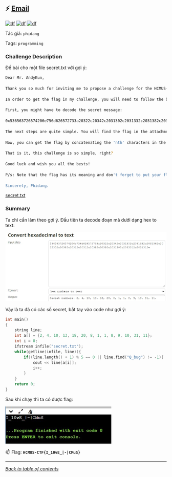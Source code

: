 ## ⚡ [Email](https://ctf.hcmus.edu.vn/challenges#Quelcome)

[![df](https://img.shields.io/badge/B3T4-shark-brightgreen.svg)](https://img.shields.io/badge/B3T4-shark-brightgreen.svg)
[![df](https://img.shields.io/badge/member-August23rd-brightgreen.svg)](https://img.shields.io/badge/member-August23rd-brightgreen.svg)
[![df](https://img.shields.io/badge1050-pts-brightgreen.svg)](https://img.shields.io/badge/100-pts-brightgreen.svg)


Tác giả: `phidang`



Tags: `programming` 


### Challenge Description
Đề bài cho một file secret.txt với gợi ý: 

```bash
Dear Mr. AndyKun,

Thank you so much for inviting me to propose a challenge for the HCMUS-CTF 2020 contest and I wish that the HCMUS-CTF 2020 contest will be hosted smoothly.

In order to get the flag in my challenge, you will need to follow the below instructions:

First, you might have to decode the secret message:

0x536563726574206e756d626572733a20322c20342c2031302c2031332c2031382c2032302c20382c20312c20312c20382c20392c2031302c2033312c2031312e

The next steps are quite simple. You will find the flag in the attachment by deleting the lines in it. A line is qualified to be deleted if all of the following rules are satisfied: - Its length (including the END LINE character) is not divisible by 5. - It does not contains the string 'Q_bug'.

Now, you can get the flag by concatenating the 'nth' characters in the remaining lines, where n are the numbers in my secret message.

That is it, this challenge is so simple, right?

Good luck and wish you all the bests!

P/s: Note that the flag has its meaning and don't forget to put your flag in the correct format before submitting it.

Sincerely, Phidang.
```

[secret.txt](./secret.txt)


### Summary
Ta chỉ cần làm theo gợi ý. Đầu tiên ta decode đoạn mã dưới dạng hex to text:

![img1](./hex_to_text.jpg)

Vậy là ta đã có các số secret, bắt tay vào code như gợi ý:

```C++
int main()
{
    string line;
    int a[] = {2, 4, 10, 13, 18, 20, 8, 1, 1, 8, 9, 10, 31, 11};
    int i = 0;
    ifstream infile("secret.txt");
    while(getline(infile, line)){
        if((line.length() + 1) % 5 == 0 || line.find("Q_bug") != -1){
            cout << line[a[i]];
            i++;
        }
    }
    return 0;
}
```

Sau khi chạy thì ta có được flag:

![img2](./flag.jpg)

📫 Flag: **`HCMUS-CTF{I_10vE_|-|CMuS}`**

---
*[Back to table of contents](../README.md)*
